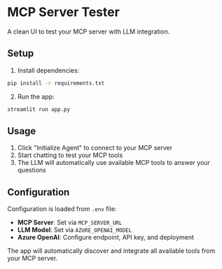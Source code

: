# MCP Server Tester

A clean UI to test your MCP server with LLM integration.

## Setup

1. Install dependencies:
```bash
pip install -r requirements.txt
```

2. Run the app:
```bash
streamlit run app.py
```

## Usage

1. Click "Initialize Agent" to connect to your MCP server
2. Start chatting to test your MCP tools
3. The LLM will automatically use available MCP tools to answer your questions

## Configuration

Configuration is loaded from `.env` file:
- **MCP Server**: Set via `MCP_SERVER_URL`
- **LLM Model**: Set via `AZURE_OPENAI_MODEL`
- **Azure OpenAI**: Configure endpoint, API key, and deployment

The app will automatically discover and integrate all available tools from your MCP server.